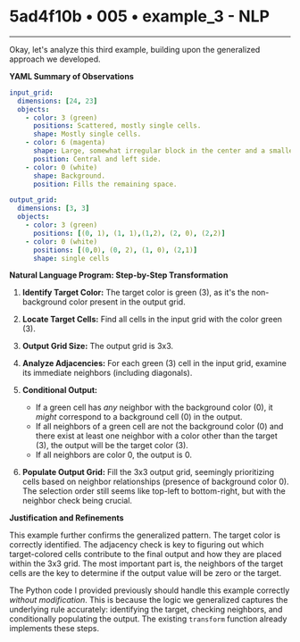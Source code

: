 # 5ad4f10b • 005 • example_3 - NLP

---
Okay, let's analyze this third example, building upon the generalized approach we developed.

**YAML Summary of Observations**

```yaml
input_grid:
  dimensions: [24, 23]
  objects:
    - color: 3 (green)
      positions: Scattered, mostly single cells.
      shape: Mostly single cells.
    - color: 6 (magenta)
      shape: Large, somewhat irregular block in the center and a smaller block to the left.
      position: Central and left side.
    - color: 0 (white)
      shape: Background.
      position: Fills the remaining space.

output_grid:
  dimensions: [3, 3]
  objects:
    - color: 3 (green)
      positions: [(0, 1), (1, 1),(1,2), (2, 0), (2,2)]
    - color: 0 (white)
      positions: [(0,0), (0, 2), (1, 0), (2,1)]
      shape: single cells
```

**Natural Language Program: Step-by-Step Transformation**

1.  **Identify Target Color:** The target color is green (3), as it's the non-background color present in the output grid.

2.  **Locate Target Cells:** Find all cells in the input grid with the color green (3).

3.  **Output Grid Size:** The output grid is 3x3.

4.  **Analyze Adjacencies:** For each green (3) cell in the input grid, examine its immediate neighbors (including diagonals).

5.  **Conditional Output:**
    *   If a green cell has *any* neighbor with the background color (0), it *might* correspond to a background cell (0) in the output.
    *   If all neighbors of a green cell are not the background color (0) and there exist at least one neighbor with a color other than the target (3), the output will be the target color (3).
    * If all neighbors are color 0, the output is 0.

6.  **Populate Output Grid:** Fill the 3x3 output grid, seemingly prioritizing cells based on neighbor relationships (presence of background color 0). The selection order still seems like top-left to bottom-right, but with the neighbor check being crucial.

**Justification and Refinements**

This example further confirms the generalized pattern. The target color is correctly identified. The adjacency check is key to figuring out which target-colored cells contribute to the final output and how they are placed within the 3x3 grid. The most important part is, the neighbors of the target cells are the key to determine if the output value will be zero or the target.

The Python code I provided previously should handle this example correctly *without modification*. This is because the logic we generalized captures the underlying rule accurately: identifying the target, checking neighbors, and conditionally populating the output. The existing `transform` function already implements these steps.

